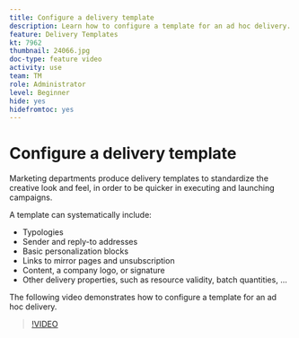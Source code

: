 ```yaml
---
title: Configure a delivery template
description: Learn how to configure a template for an ad hoc delivery.
feature: Delivery Templates
kt: 7962
thumbnail: 24066.jpg
doc-type: feature video
activity: use
team: TM
role: Administrator
level: Beginner
hide: yes
hidefromtoc: yes
---
```

# Configure a delivery template

Marketing departments produce delivery templates to standardize the creative look and feel, in order to be quicker in executing and launching campaigns.

A template can systematically include:

* Typologies
* Sender and reply-to addresses
* Basic personalization blocks
* Links to mirror pages and unsubscription
* Content, a company logo, or signature
* Other delivery properties, such as resource validity, batch quantities, ...

The following video demonstrates how to configure a template for an ad hoc delivery.

>[!VIDEO](https://video.tv.adobe.com/v/24066?quality=12)
